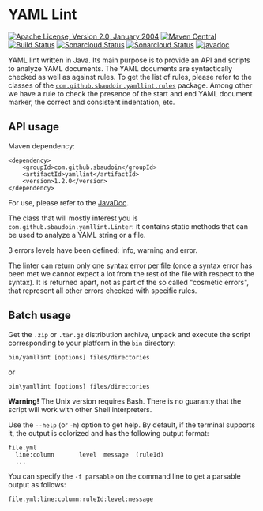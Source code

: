<!---
 Licensed to the Apache Software Foundation (ASF) under one or more
 contributor license agreements.  See the NOTICE file distributed with
 this work for additional information regarding copyright ownership.
 The ASF licenses this file to You under the Apache License, Version 2.0
 (the "License"); you may not use this file except in compliance with
 the License.  You may obtain a copy of the License at

      http://www.apache.org/licenses/LICENSE-2.0

 Unless required by applicable law or agreed to in writing, software
 distributed under the License is distributed on an "AS IS" BASIS,
 WITHOUT WARRANTIES OR CONDITIONS OF ANY KIND, either express or implied.
 See the License for the specific language governing permissions and
 limitations under the License.
-->
YAML Lint
=========

[![Apache License, Version 2.0, January 2004](https://img.shields.io/github/license/apache/maven.svg?label=License)](http://www.apache.org/licenses/LICENSE-2.0)
[![Maven Central](https://img.shields.io/maven-central/v/com.github.sbaudoin/yamllint.svg?label=Maven%20Central)](https://search.maven.org/#search%7Cgav%7C1%7Cg%3A%22com.github.sbaudoin%22%20AND%20a%3A%22yamllint%22)
[![Build Status](https://travis-ci.org/sbaudoin/yamllint.svg?branch=master)](https://travis-ci.org/sbaudoin/yamllint)
[![Sonarcloud Status](https://sonarcloud.io/api/project_badges/measure?project=com.github.sbaudoin:yamllint&metric=alert_status)](https://sonarcloud.io/dashboard?id=com.github.sbaudoin:yamllint)
[![Sonarcloud Status](https://sonarcloud.io/api/project_badges/measure?project=com.github.sbaudoin:yamllint&metric=coverage)](https://sonarcloud.io/dashboard?id=com.github.sbaudoin:yamllint)
[![javadoc](https://javadoc.io/badge2/com.github.sbaudoin/yamllint/javadoc.svg)](https://javadoc.io/doc/com.github.sbaudoin/yamllint) 

YAML lint written in Java.
Its main purpose is to provide an API and scripts to analyze YAML documents.
The YAML documents are syntactically checked as well as against rules. To get the list of rules, please refer to the classes
of the [`com.github.sbaudoin.yamllint.rules`](src/main/java/com/github/sbaudoin/yamllint/rules) package. Among
other we have a rule to check the presence of the start and end YAML document marker, the correct and consistent indentation, etc.

## API usage

Maven dependency:

    <dependency>
        <groupId>com.github.sbaudoin</groupId>
        <artifactId>yamllint</artifactId>
        <version>1.2.0</version>
    </dependency>

For use, please refer to the [JavaDoc](https://javadoc.io/doc/com.github.sbaudoin/yamllint/latest/index.html).

The class that will mostly interest you is `com.github.sbaudoin.yamllint.Linter`: it contains static methods
that can be used to analyze a YAML string or a file.

3 errors levels have been defined: info, warning and error.

The linter can return only one syntax error per file (once a syntax error has been met we cannot expect a lot from the rest
of the file with respect to the syntax). It is returned apart, not as part of the so called "cosmetic errors", that represent
all other errors checked with specific rules.

## Batch usage
Get the `.zip` or `.tar.gz` distribution archive, unpack and execute the script corresponding to your platform in the `bin` directory:

    bin/yamllint [options] files/directories

or

    bin\yamllint [options] files/directories

**Warning!** The Unix version requires Bash. There is no guaranty that the script will work with other Shell interpreters.

Use the `--help` (or `-h`) option to get help. By default, if the terminal supports it, the output is colorized and has
the following output format:

    file.yml
      line:column       level  message  (ruleId)
      ...

You can specify the `-f parsable` on the command line to get a parsable output as follows:

    file.yml:line:column:ruleId:level:message
